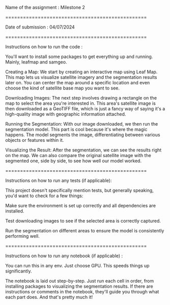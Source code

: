 Name of the assignment : Milestone 2

================================================

Date of submission : 04/07/2024

================================================

Instructions on how to run the code : 

You'll want to install some packages to get everything up and running. Mainly, leafmap and samgeo.

Creating a Map: We start by creating an interactive map using Leaf Map. This map lets us visualize satellite imagery and the segmentation results later on. You can center the map around a specific location and even choose the kind of satellite base map you want to see.

Downloading Images: The next step involves drawing a rectangle on the map to select the area you're interested in. This area's satellite image is then downloaded as a GeoTIFF file, which is just a fancy way of saying it's a high-quality image with geographic information attached.

Running the Segmentation: With our image downloaded, we then run the segmentation model. This part is cool because it's where the magic happens. The model segments the image, differentiating between various objects or features within it.

Visualizing the Result: After the segmentation, we can see the results right on the map. We can also compare the original satellite image with the segmented one, side by side, to see how well our model worked.

================================================

Instructions on how to run any tests (if applicable): 

This project doesn't specifically mention tests, but generally speaking, you'd want to check for a few things:

Make sure the environment is set up correctly and all dependencies are installed.

Test downloading images to see if the selected area is correctly captured.

Run the segmentation on different areas to ensure the model is consistently performing well.

================================================

Instructions on how to run any notebook (if applicable) :

You can run this in any env. Just choose GPU. This speeds things up significantly.

The notebook is laid out step-by-step. Just run each cell in order, from installing packages to visualizing the segmentation results. If there are instructions or comments in the notebook, they'll guide you through what each part does. And that's pretty much it!
